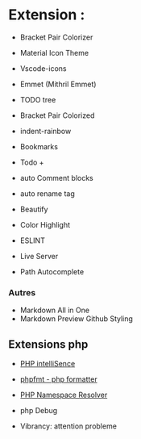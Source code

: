 # Extension : 

- Bracket Pair Colorizer
- Material Icon Theme
- Vscode-icons
- Emmet (Mithril Emmet)
- TODO tree 
- Bracket Pair Colorized 
- indent-rainbow
- Bookmarks
- Todo +

- auto Comment blocks
- auto rename tag
- Beautify
- Color Highlight
- ESLINT
- Live Server
- Path Autocomplete


### Autres   
- Markdown All in One
- Markdown Preview Github Styling

## Extensions php
- [PHP intelliSence](https://marketplace.visualstudio.com/items?itemName=felixfbecker.php-intellisense) 
- [phpfmt - php formatter]()
- [PHP Namespace Resolver]()
- php Debug

- Vibrancy: attention probleme